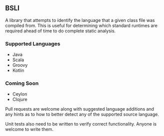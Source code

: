 ## BSLI
A library that attempts to identify the language that a given class file was compiled from. This is useful for determining which standard runtimes are required ahead of time to do complete static analysis.

### Supported Languages
* Java
* Scala
* Groovy
* Kotlin

### Coming Soon
* Ceylon
* Clojure

Pull requests are welcome along with suggested language additions and any hints as to how to better detect any of the supported source language.

Unit tests also need to be written to verify correct functionality. Anyone is welcome to write them.
